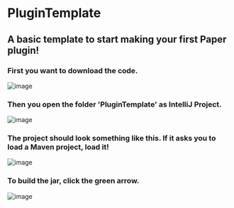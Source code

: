 # PluginTemplate
## A basic template to start making your first Paper plugin!

### First you want to download the code.

![image](https://user-images.githubusercontent.com/8517465/209014013-d9f558b4-bedc-4187-aa14-b679181debba.png)

### Then you open the folder 'PluginTemplate' as IntelliJ Project.

![image](https://user-images.githubusercontent.com/8517465/209013506-0c3a1c63-1fa8-4582-9ca4-737388936330.png)

### The project should look something like this. If it asks you to load a Maven project, load it!

![image](https://user-images.githubusercontent.com/8517465/209012869-6f642cb8-9b41-412f-beca-cd110b9b7045.png)

### To build the jar, click the green arrow.

![image](https://user-images.githubusercontent.com/8517465/209013200-2e6bb947-a2af-4857-bc69-318a7606d5a1.png)
